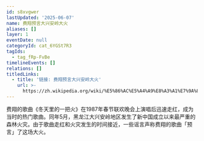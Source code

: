 ```yaml
---
id: s8xvgwer
lastUpdated: '2025-06-07'
name: 费翔预言大兴安岭大火
aliases: []
layer: 1
eventDate: null
categoryId: cat_6YGSt7R3
tagIds:
  - tag_fRp-FvBe
timelineEvents: []
relations: []
titledLinks:
  - title: '链接: 费翔预言大兴安岭大火'
    url: >-
      https://zh.wikipedia.org/wiki/%E5%86%AC%E5%A4%A9%E8%A3%A1%E7%9A%84%E4%B8%80%E6%8A%8A%E7%81%AB#%E9%80%B8%E8%81%9E
---
```

费翔的歌曲《冬天里的一把火》在1987年春节联欢晚会上演唱后迅速走红，成为当时的热门歌曲。同年5月，黑龙江大兴安岭地区发生了新中国成立以来最严重的森林火灾。由于歌曲走红和火灾发生的时间接近，一些谣言声称费翔的歌曲「预言」了这场大火。
